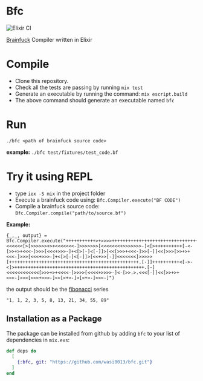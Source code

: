 # Bfc

![Elixir CI](https://github.com/wasi0013/bfc/workflows/Elixir%20CI/badge.svg?branch=master)

[Brainfuck](https://en.wikipedia.org/wiki/Brainfuck) Compiler written in Elixir

# Compile

 - Clone this repository.
 - Check all the tests are passing by running `mix test`
 - Generate an executable by running the command: `mix escript.build`
 - The above command should generate an executable named `bfc`
 
# Run

  `./bfc <path of brainfuck source code>`
  
  **example:**
  `./bfc test/fixtures/test_code.bf`
  
# Try it using REPL

 - type `iex -S mix` in the project folder
 - Execute a brainfuck code using: `Bfc.Compiler.execute("BF CODE")`
 - Compile a brainfuck source code: `Bfc.Compiler.compile("path/to/source.bf")`

**Example:**  

```
{_,_, output} = Bfc.Compiler.execute("+++++++++++>+>>>>++++++++++++++++++++++++++++++++++++++++++++>++++++++++++++++++++++++++++++++<<<<<<[>[>>>>>>+>+<<<<<<<-]>>>>>>>[<<<<<<<+>>>>>>>-]<[>++++++++++[-<-[>>+>+<<<-]>>>[<<<+>>>-]+<[>[-]<[-]]>[<<[>>>+<<<-]>>[-]]<<]>>>[>>+>+<<<-]>>>[<<<+>>>-]+<[>[-]<[-]]>[<<+>>[-]]<<<<<<<]>>>>>[++++++++++++++++++++++++++++++++++++++++++++++++.[-]]++++++++++<[->-<]>++++++++++++++++++++++++++++++++++++++++++++++++.[-]<<<<<<<<<<<<[>>>+>+<<<<-]>>>>[<<<<+>>>>-]<-[>>.>.<<<[-]]<<[>>+>+<<<-]>>>[<<<+>>>-]<<[<+>-]>[<+>-]<<<-]")
```
the output should be the [fibonacci](https://en.wikipedia.org/wiki/Fibonacci_number) series 
```
"1, 1, 2, 3, 5, 8, 13, 21, 34, 55, 89"
```

## Installation as a Package

The package can be installed from github by adding `bfc` to your list of dependencies in `mix.exs`:

```elixir
def deps do
  [
    {:bfc, git: "https://github.com/wasi0013/bfc.git"}
  ]
end
```
